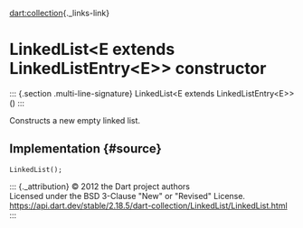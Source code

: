 [dart:collection](../../dart-collection/dart-collection-library){._links-link}

LinkedList\<E extends LinkedListEntry\<E\>\> constructor
========================================================

::: {.section .multi-line-signature}
LinkedList\<E extends LinkedListEntry\<E\>\>()
:::

Constructs a new empty linked list.

Implementation {#source}
--------------

``` {.language-dart data-language="dart"}
LinkedList();
```

::: {._attribution}
© 2012 the Dart project authors\
Licensed under the BSD 3-Clause \"New\" or \"Revised\" License.\
<https://api.dart.dev/stable/2.18.5/dart-collection/LinkedList/LinkedList.html>
:::
